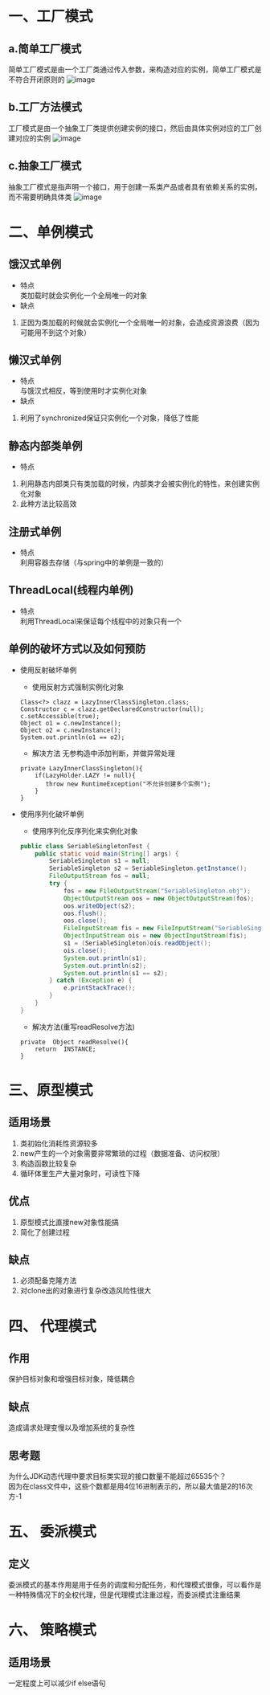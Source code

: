 # 一、工厂模式
## a.简单工厂模式
简单工厂模式是由一个工厂类通过传入参数，来构造对应的实例，简单工厂模式是不符合开闭原则的
![image](https://github.com/gupaocx/gupao-cx-study-design/blob/master/uml/factory/simple/CourseFactory.gif)
## b.工厂方法模式
工厂模式是由一个抽象工厂类提供创建实例的接口，然后由具体实例对应的工厂创建对应的实例
![image](https://github.com/gupaocx/gupao-cx-study-design/blob/master/uml/factory/method/ICourseFactory.gif)
## c.抽象工厂模式
抽象工厂模式是指声明一个接口，用于创建一系类产品或者具有依赖关系的实例，而不需要明确具体类
![image](https://github.com/gupaocx/gupao-cx-study-design/blob/master/uml/factory/abstract/AuthFactory.png)

# 二、单例模式
## 饿汉式单例
- 特点  
类加载时就会实例化一个全局唯一的对象
- 缺点  
1. 正因为类加载的时候就会实例化一个全局唯一的对象，会造成资源浪费（因为可能用不到这个对象）
## 懒汉式单例
- 特点  
与饿汉式相反，等到使用时才实例化对象
- 缺点  
1. 利用了synchronized保证只实例化一个对象，降低了性能
## 静态内部类单例
- 特点    
1. 利用静态内部类只有类加载的时候，内部类才会被实例化的特性，来创建实例化对象
2. 此种方法比较高效
## 注册式单例
- 特点  
利用容器去存储（与spring中的单例是一致的）
## ThreadLocal(线程内单例)
- 特点  
利用ThreadLocal来保证每个线程中的对象只有一个
## 单例的破坏方式以及如何预防
- 使用反射破坏单例  
  - 使用反射方式强制实例化对象  
  ~~~
  Class<?> clazz = LazyInnerClassSingleton.class;
  Constructor c = clazz.getDeclaredConstructor(null);
  c.setAccessible(true);
  Object o1 = c.newInstance();
  Object o2 = c.newInstance();
  System.out.println(o1 == o2);
  ~~~
  - 解决方法 无参构造中添加判断，并做异常处理 
  ```
  private LazyInnerClassSingleton(){
      if(LazyHolder.LAZY != null){
         throw new RuntimeException("不允许创建多个实例");
      }
  }
  ```
- 使用序列化破坏单例
  - 使用序列化反序列化来实例化对象
  ``` java
  public class SeriableSingletonTest {
      public static void main(String[] args) {
          SeriableSingleton s1 = null;
          SeriableSingleton s2 = SeriableSingleton.getInstance();
          FileOutputStream fos = null;
          try {
              fos = new FileOutputStream("SeriableSingleton.obj");
              ObjectOutputStream oos = new ObjectOutputStream(fos);
              oos.writeObject(s2);
              oos.flush();
              oos.close();
              FileInputStream fis = new FileInputStream("SeriableSingleton.obj");
              ObjectInputStream ois = new ObjectInputStream(fis);
              s1 = (SeriableSingleton)ois.readObject();
              ois.close();
              System.out.println(s1);
              System.out.println(s2);
              System.out.println(s1 == s2);
          } catch (Exception e) {
              e.printStackTrace();
          }
      }
  }
  ```
  
  - 解决方法(重写readResolve方法)
  ```
  private  Object readResolve(){
      return  INSTANCE;
  }
  ```

# 三、原型模式

## 适用场景
1. 类初始化消耗性资源较多
2. new产生的一个对象需要非常繁琐的过程（数据准备、访问权限）
3. 构造函数比较复杂
4. 循环体里生产大量对象时，可读性下降
## 优点
1. 原型模式比直接new对象性能搞
2. 简化了创建过程
## 缺点  
1. 必须配备克隆方法
2. 对clone出的对象进行复杂改造风险性很大

# 四、 代理模式
## 作用  
保护目标对象和增强目标对象，降低耦合
## 缺点
造成请求处理变慢以及增加系统的复杂性
## 思考题
为什么JDK动态代理中要求目标类实现的接口数量不能超过65535个？  
因为在class文件中，这些个数都是用4位16进制表示的，所以最大值是2的16次方-1 

# 五、 委派模式
## 定义
委派模式的基本作用是用于任务的调度和分配任务，和代理模式很像，可以看作是一种特殊情况下的全权代理，但是代理模式注重过程，而委派模式注重结果

# 六、 策略模式
## 适用场景
一定程度上可以减少if else语句

